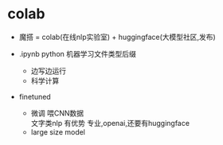 # colab
- 魔搭 = colab(在线nlp实验室) + huggingface(大模型社区,发布)
- .ipynb python 机器学习文件类型后缀 
  - 边写边运行 
  - 科学计算

- finetuned
  - 微调 喂CNN数据  
    文字类nlp 有优势
    专业,openai,还要有huggingface  
  - large size model 